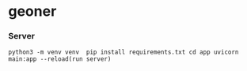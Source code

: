 # geoner

### Server 
``
python3 -m venv venv 
pip install requirements.txt
cd app
uvicorn main:app --reload(run server)
``